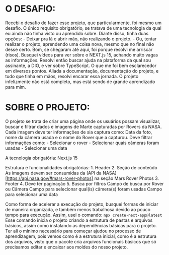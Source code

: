 # O DESAFIO:

Recebi o desafio de fazer esse projeto, que particularmente, foi mesmo um desafio.
O único requisito obrigatório, se tratava de uma tecnologia da qual eu ainda não tinha visto ou aprendido sobre.
Diante disso, tinha duas opções:
    - Deixar pra lá e abrir mão, não realizando o projeto.
    - Ou, tentar realizar o projeto, aprendendo uma coisa nova, mesmo que no final não desse certo.
Bom, se chegaram até aqui, foi porque resolvi me arriscar (risos).
Busquei vídeos para ver sobre o NEXT.js 15, achando muito vagas as informações.
Resolvi então buscar ajuda na plataforma da qual sou assinante, a DIO, e ver sobre TypeScript. O que me foi bem esclarecedor em diversos pontos.
Aliada a documentação, documentação do projeto, e tudo que tinha em mãos, resolvi encarar essa jornada.
O projeto infelizmente não está completo, mas está sendo de grande aprendizado para mim.

# SOBRE O PROJETO:

O projeto se trata de criar uma página onde os usuários possam visualizar, buscar e filtrar dados e imagens de Marte capturadas por Rovers da NASA.
Cada imagem deve ter informações de sia captura como: Data da foto, nome da câmera usada e o nome do Rover que a capturou.
Deve filtrar informações como:
    - Selecionar o rover
    - Selecionar quais câmeras foram usadas
    - Selecionar uma data

A tecnologia obrigatória: Next.js 15

Estrutura e funcionalidades obrigatórias:
    1. Header
    2. Seção de conteúdo
        As imagens devem ser consumidas da (API da NASA)[https://api.nasa.gov/#mars-rover-photos] na seção Mars Rover Photos
    3. Footer
    4. Deve ter paginação
    5. Busca por filtros
        Campo de busca por Rover ou Câmera
        Campo para selecionar qual(is) câmera(s) foram usadas
        Campo para selecionar uma data

Como forma de acelerar a execução do projeto, busquei formas de iniciar de maneira organizada, e também menos trabalhosa devido ao pouco tempo para execução.
Assim, usei o comando:
    ```npx create-next-app@latest```
    Esse comando inicia o projeto criando a estrutura de pastas e arquivos básicos, assim como instalando as dependências básicas para o projeto. Ter ali o mínimo necessário para começar ajudou no processo de aprendizagem, pois vemos como é a estrutura inicial, como é a estrutura dos arquivos, visto que o pacote cria arquivos funcionais básicos que só precisamos editar e encaixar aos moldes do nosso projeto. 